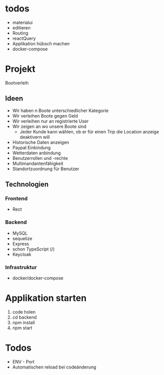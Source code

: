 # todos

- materialui
- editieren
- Routing
- reactQuery
- Applikation hübsch machen
- docker-compose

# Projekt

Bootverleih

## Ideen

- Wir haben n Boote unterschiedlicher Kategorie
- Wir verleihen Boote gegen Geld
- Wir verleihen nur an registrierte User
- Wir zeigen an wo unsere Boote sind
  - Jeder Kunde kann wählen, ob er für einen Trip die Location anzeige deaktivern will
- Historische Daten anzeigen
- Paypal Einbindung
- Wetterdaten anbindung
- Benutzerrollen und -rechte
- Multimandantenfähigkeit
- Standortzuordnung für Benutzer

## Technologien

### Frontend

- Rect

### Backend

- MySQL
- sequelize
- Express
- schon TypeScript (/)
- Keycloak

### Infrastruktur

- docker/docker-compose

# Applikation starten

1. code holen
2. cd backend
3. npm install
4. npm start

# Todos

- ENV - Port
- Automatischen reload bei codeänderung
